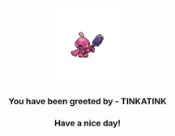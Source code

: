 <p align="center">
            <img src="https://raw.githubusercontent.com/PokeAPI/sprites/master/sprites/pokemon/957.png" width="150" height="150">
          </p>
          <h3 align="center">You have been greeted by - <b>TINKATINK</b></h3>
          <h3 align="center">Have a nice day!</h3>
